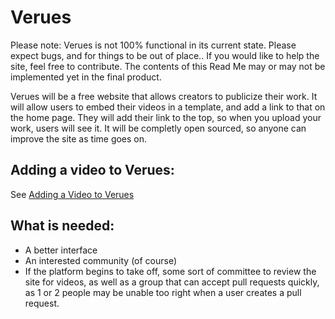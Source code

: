 # Verues
Please note: Verues is not 100% functional in its current state. Please expect bugs, and for things to be out of place.. If you would like to help the site, feel free to contribute. The contents of this Read Me may or may not be implemented yet in the final product.

Verues will be a free website that allows creators to publicize their work. It will allow users to embed their videos in a template, and add a link to that on the home page. They will add their link to the top, so when you upload your work, users will see it.
It will be completly open sourced, so anyone can improve the site as time goes on.

## Adding a video to Verues:

See [Adding a Video to Verues](https://github.com/PJBeans/verues/wiki/Uploading-a-video-to-Verues.)

## What is needed:

- A better interface
- An interested community (of course)
- If the platform begins to take off, some sort of committee to review the site for videos, as well as a group that can accept pull requests quickly, as 1 or 2 people may be unable too right when a user creates a pull request.
